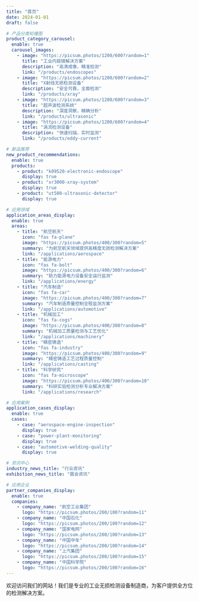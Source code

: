```yaml
---
title: "首页"
date: 2024-01-01
draft: false

# 产品分类轮播图
product_category_carousel:
  enable: true
  carousel_images:
    - image: "https://picsum.photos/1200/600?random=1"
      title: "工业内窥镜解决方案"
      description: "高清成像，精准检测"
      link: "/products/endoscopes"
    - image: "https://picsum.photos/1200/600?random=2"
      title: "X射线无损检测设备"
      description: "安全可靠，全面检测"
      link: "/products/xray"
    - image: "https://picsum.photos/1200/600?random=3"
      title: "超声波检测系统"
      description: "深度洞察，精确分析"
      link: "/products/ultrasonic"
    - image: "https://picsum.photos/1200/600?random=4"
      title: "涡流检测设备"
      description: "快速扫描，实时监测"
      link: "/products/eddy-current"

# 新品推荐
new_product_recommendations:
  enable: true
  products:
    - product: "k09520-electronic-endoscope"
      display: true
    - product: "xr3000-xray-system"
      display: true
    - product: "ut500-ultrasonic-detector"
      display: true

# 应用领域
application_areas_display:
  enable: true
  areas:
    - title: "航空航天"
      icon: "fas fa-plane"
      image: "https://picsum.photos/400/300?random=5"
      summary: "为航空航天领域提供高精度无损检测解决方案"
      link: "/applications/aerospace"
    - title: "能源电力"
      icon: "fas fa-bolt"
      image: "https://picsum.photos/400/300?random=6"
      summary: "助力能源电力设备安全运行监测"
      link: "/applications/energy"
    - title: "汽车制造"
      icon: "fas fa-car"
      image: "https://picsum.photos/400/300?random=7"
      summary: "汽车制造质量控制全程监测方案"
      link: "/applications/automotive"
    - title: "机械加工"
      icon: "fas fa-cogs"
      image: "https://picsum.photos/400/300?random=8"
      summary: "机械加工质量检测与工艺优化"
      link: "/applications/machinery"
    - title: "精密铸造"
      icon: "fas fa-industry"
      image: "https://picsum.photos/400/300?random=9"
      summary: "精密铸造工艺过程质量控制"
      link: "/applications/casting"
    - title: "科学研究"
      icon: "fas fa-microscope"
      image: "https://picsum.photos/400/300?random=10"
      summary: "科研实验检测分析专业解决方案"
      link: "/applications/research"

# 应用案例
application_cases_display:
  enable: true
  cases:
    - case: "aerospace-engine-inspection"
      display: true
    - case: "power-plant-monitoring"
      display: true
    - case: "automotive-welding-quality"
      display: true

# 资讯中心
industry_news_title: "行业资讯"
exhibition_news_title: "展会资讯"

# 应用企业
partner_companies_display:
  enable: true
  companies:
    - company_name: "航空工业集团"
      logo: "https://picsum.photos/200/100?random=11"
    - company_name: "中国石化"
      logo: "https://picsum.photos/200/100?random=12"
    - company_name: "国家电网"
      logo: "https://picsum.photos/200/100?random=13"
    - company_name: "中国中车"
      logo: "https://picsum.photos/200/100?random=14"
    - company_name: "上汽集团"
      logo: "https://picsum.photos/200/100?random=15"
    - company_name: "中国科学院"
      logo: "https://picsum.photos/200/100?random=16"
---
```


欢迎访问我们的网站！我们是专业的工业无损检测设备制造商，为客户提供全方位的检测解决方案。
